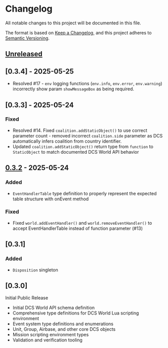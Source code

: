 # Changelog

All notable changes to this project will be documented in this file.

The format is based on [Keep a Changelog](https://keepachangelog.com/en/1.0.0/),
and this project adheres to [Semantic Versioning](https://semver.org/spec/v2.0.0.html).

## [Unreleased]

## [0.3.4] - 2025-05-25
- Resolved #17 - `env` logging functions (`env.info`, `env.error`, `env.warning`) incorrectly show param `showMessageBox` as being required.

## [0.3.3] - 2025-05-24

### Fixed
- Resolved #14. Fixed `coalition.addStaticObject()` to use correct parameter count - removed incorrect `coalition.side` parameter as DCS automatically infers coalition from country identifier.
- Updated `coalition.addStaticObject()` return type from `function` to `StaticObject` to match documented DCS World API behavior

## [0.3.2] - 2025-05-24

### Added

- `EventHandlerTable` type definition to properly represent the expected table structure with onEvent method

### Fixed
- Fixed `world.addEventHandler()` and `world.removeEventHandler()` to accept EventHandlerTable instead of function parameter (#13)

## [0.3.1]

### Added

- `Disposition` singleton

## [0.3.0]
Initial Public Release

- Initial DCS World API schema definition
- Comprehensive type definitions for DCS World Lua scripting environment
- Event system type definitions and enumerations
- Unit, Group, Airbase, and other core DCS objects
- Mission scripting environment types
- Validation and verification tooling

[unreleased]: https://github.com/YourUsername/dcs-world-schema/compare/v0.3.2...HEAD
[0.3.2]: https://github.com/YourUsername/dcs-world-schema/releases/tag/v0.3.2 

